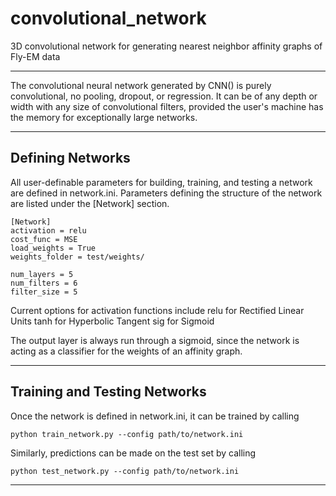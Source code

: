 # convolutional_network
3D convolutional network for generating nearest neighbor
 affinity graphs of Fly-EM data

-------------------------------------------------------------------------------

   The convolutional neural network generated by CNN() is purely convolutional,
no pooling, dropout, or regression. It can be of any depth or width with any 
size of convolutional filters, provided the user's machine has the memory for 
exceptionally large networks.

-------------------------------------------------------------------------------
## Defining Networks
All user-definable parameters for building, training, and testing a network are
defined in network.ini. Parameters defining the structure of the network are
listed under the [Network] section.

```
[Network]
activation = relu
cost_func = MSE
load_weights = True
weights_folder = test/weights/

num_layers = 5
num_filters = 6
filter_size = 5
```

Current options for activation functions include
    relu for Rectified Linear Units
    tanh for Hyperbolic Tangent
    sig for Sigmoid

The output layer is always run through a sigmoid, since the network is acting 
as a classifier for the weights of an affinity graph.

-------------------------------------------------------------------------------
## Training and Testing Networks
Once the network is defined in network.ini, it can be trained by calling

```
python train_network.py --config path/to/network.ini
```

Similarly, predictions can be made on the test set by calling

```
python test_network.py --config path/to/network.ini
```

-------------------------------------------------------------------------------